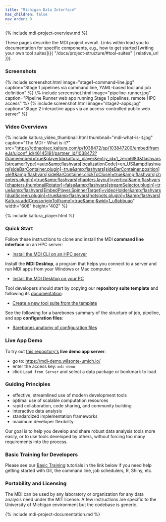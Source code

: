 ```yaml
---
title: "Michigan Data Interface"
has_children: false
nav_order: 0
---
```


<!-- please do not alter the next line -->
{% include mdi-project-overview.md %}  


These pages describe the MDI project overall.
Links within lead you to documentation for 
specific components, e.g., how to get started
[writing your own tool suites]({{ "/docs/project-structure/#tool-suites" | relative_url }}).

### Screenshots

{% include screenshot.html 
   image="stage1-command-line.jpg" 
   caption="Stage 1 pipelines via command line, YAML-based tool and job definition" %}
{% include screenshot.html 
   image="pipeline-runner.jpg" 
   caption="Pipeline Runner web app running Stage 1 pipelines, remote HPC access" %}
{% include screenshot.html 
   image="stage2-apps.jpg" 
   caption="Stage 2 interactive apps via an access-controlled public web server" %}

### Video Overviews

{% include kaltura_video_thumbnail.html 
   thumbnail="mdi-what-is-it.jpg" 
   caption="The MDI - What is it?"   
   src="https://cdnapisec.kaltura.com/p/1038472/sp/103847200/embedIframeJs/uiconf_id/46145191/partner_id/1038472?iframeembed=true&playerId=kaltura_player&entry_id=1_zerm6l83&flashvars[streamerType]=auto&amp;flashvars[localizationCode]=en_US&amp;flashvars[sideBarContainer.plugin]=true&amp;flashvars[sideBarContainer.position]=left&amp;flashvars[sideBarContainer.clickToClose]=true&amp;flashvars[chapters.plugin]=true&amp;flashvars[chapters.layout]=vertical&amp;flashvars[chapters.thumbnailRotator]=false&amp;flashvars[streamSelector.plugin]=true&amp;flashvars[EmbedPlayer.SpinnerTarget]=videoHolder&amp;flashvars[dualScreen.plugin]=true&amp;flashvars[hotspots.plugin]=1&amp;flashvars[Kaltura.addCrossoriginToIframe]=true&amp;&wid=1_u9abbuao" 
   width="608"
   height="402" %}

{% include kaltura_player.html %}

### Quick Start

Follow these instructions to clone and install the MDI **command line interface** on an HPC server:

- [Install the MDI CLI on an HPC server](/mdi/docs/installation)

Install the **MDI Desktop**, a program that helps you connect to a server and run MDI apps from your Windows or Mac computer:

- [Install the MDI Desktop on your PC](/mdi-desktop-app/docs/installation)

Tool developers should start by copying our **repository suite template**
and following its [documentation](/mdi-suite-template):

- [Create a new tool suite from the template](https://github.com/MiDataInt/mdi-suite-template/generate)

See the following for a barebones summary of
the structure of job, pipeline, and app **configuration files**:

- [Barebones anatomy of configuration files](/mdi/docs/barebones)

### Live App Demo

To try out 
[this repository's](https://github.com/MiDataInt/demo-mdi-tools)
 **live demo app server**:

- go to: <https://mdi-demo.wilsonte-umich.io/>
- enter the access key: <code>mdi-demo</code>
- click <code>Load from Server</code> and select a data package or bookmark to load

### Guiding Principles

- effective, streamlined use of modern development tools
- optimal use of scalable computation resources
- rapid collaboration, code sharing, and community building
- interactive data analysis
- standardized implementation frameworks
- maximum developer flexibility

Our goal is to help you develop and share robust
data analysis tools more easily, or to use tools developed by others,
without forcing too many requirements into the process. 

### Basic Training for Developers

Please see our 
[Basic Training](https://midataint.github.io/mdi-basic-training) tutorials 
in the link below if you need help getting started with Git, the command line, job schedulers, 
R, Shiny, etc.

### Portability and Licensing

The MDI can 
be used by any laboratory or organization for any data analysis need
under the MIT license. A few instructions 
are specific to the University of Michigan environment but the codebase
is generic.

<!-- please do not alter the next line -->
{% include mdi-project-documentation.md %}
